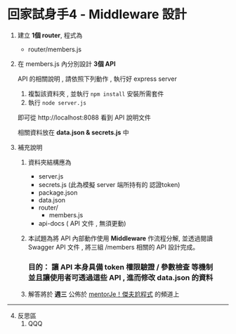 # 回家試身手4 - Middleware 設計

1. 建立 **1個 router**, 程式為 
    - router/members.js

2. 在 members.js 內分別設計 **3個 API**

   API 的相關說明 , 請依照下列動作 , 執行好 express server

    1) 複製該資料夾 , 並執行 ``` npm install ``` 安裝所需套件
    2) 執行 ``` node server.js ``` 

   即可從 http://localhost:8088 看到 API 說明文件
   
   相關資料放在 **data.json & secrets.js** 中 
        
   <!-- 亦可參考線上版 [Swagger.io 文件](https://reurl.cc/NZkVD6)  等等 GOGOGO !!!-->

3. 補充說明 
    1) 資料夾結構應為
        - server.js
        - secrets.js (此為模擬 server 端所持有的 認證token)
        - package.json
        - data.json
        - router/
          - members.js
        - api-docs  ( API 文件 , 無須更動)

    2) 本試題為將 API 內部動作使用 **Middleware** 作流程分解, 並透過閱讀 Swagger API 文件 , 將三組 /members 相關的 API 設計完成。

       <h3>
       目的： 讓 API 本身具備 token 權限驗證 / 參數檢查 等機制 
       <br>
       並且讓使用者可透過這些 API , 進而修改 data.json 的資料
       </h3>
       
    3) 解答將於 **週三** 公佈於 [mentorJe！傑夫尬程式](https://reurl.cc/kL6bLK) 的頻道上

---

4. 反思區
    1) QQQ